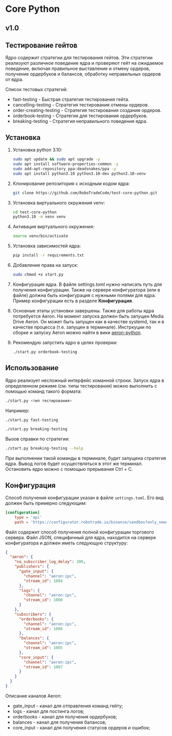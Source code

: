 # Core Python
## v1.0
## Тестирование гейтов

Ядро содержит стратегии для тестирования гейтов. Эти стратегии реализуют различное поведение ядра и проверяют гейт на ожидаемое поведение, включая правильное выставление и отмену ордеров, получение ордербуков и балансов, обработку неправильных ордеров от ядра.

Список тестовых стратегий:

*   fast-testing           - Быстрая стратегия тестирования гейта.
*   cancelling-testing     - Стратегия тестирования отмены ордеров.
*   order-creating-testing - Стратегия тестирования создания ордеров.
*   orderbook-testing      - Стратегия для тестирования ордербуков.
*   breaking-testing       - Стратегия неправильного поведения ядра.
	
## Установка

1. Установка python 3.10:
    ```bash
    sudo apt update && sudo apt upgrade -y
    sudo apt install software-properties-common -y
    sudo add-apt-repository ppa:deadsnakes/ppa -y
    sudo apt install python3.10 python3.10-dev python3.10-venv
    ```

2. Клонирование репозитория с исходным кодом ядра:
	```bash
	git clone https://github.com/RoboTradeCode/test-core-python.git
	```
	
3. Установка виртуального окружения venv:
	```bash
	cd test-core-python
	python3.10 -m venv venv
	```
4. Активация виртуального окружения:
	```bash
	source venv/bin/activate
	```

5. Установка зависимостей ядра:
	```bash
	pip install -r requirements.txt
	```
6. Добавление права на запуск:

	```bash
	sudo chmod +x start.py
	```
 
7. Конфигурация ядра. В файле settings.toml нужно написать путь для получения конфигурации. Также на сервере конфигуратора (или в файле) должна быть конфигурация с нужными полями для ядра. Пример конфигурации есть в разделе **Конфигурация**.

8. Основные этапы установки завершены. Также для работы ядра потребуется Aeron. На момент запуска должен быть запущен Media Drive Aeron. Он может быть запущен как в качестве systemd, так и в качестве процесса (т.е. запущен в терминале). Инстркуции по сборке и запуску Aeron можно найти в вики [aeron-python](https://github.com/RoboTradeCode/aeron-python/wiki/%D0%A3%D1%81%D1%82%D0%B0%D0%BD%D0%BE%D0%B2%D0%BA%D0%B0-Aeron).

9. Рекомендую запустить ядро в целях проверки:
	```bash
	./start.py orderbook-testing
	```
	
## Использование
Ядро реализует несложный интерфейс команной строки. Запуск ядра в определенном режиме (см. типы тестирования) можно выполнить с помощью команд такого формата:

```bash
./start.py <тип тестирования>
```

Например:
```bash
./start.py fast-testing 
```
```bash
./start.py breaking-testing
```

Вызов справки по стратегии:
```bash
./start.py breaking-testing --help
```

При выполнении такой команды в терминале, будет запущена стратегия ядра. Вывод логов будет осуществляться в этот же терминал. Остановить ядро можно с помощью прерывания Ctrl + C.


## Конфигурация
Способ получения конфигурации указан в файле `settings.toml`. Его вид должен быть примерно следующим:

```toml
[configuration]
    type = 'api'
    path = 'https://configurator.robotrade.io/binance/sandbox?only_new=false'
```
Файл содержит способ получения полной конфигурации торгового сервера. Файл JSON, специфичный для ядра, находится на сервере конфигуратора и должен иметь следующую структуру:

```json
{
  "aeron": {
    "no_subscriber_log_delay": 300,
    "publishers": {
      "gate_input": {
        "channel": "aeron:ipc",
        "stream_id": 1004
      },
      "logs": {
        "channel": "aeron:ipc",
        "stream_id": 1008
      }
    },
    "subscribers": {
      "orderbooks": {
        "channel": "aeron:ipc",
        "stream_id": 1006
      },
      "balances": {
        "channel": "aeron:ipc",
        "stream_id": 1005
      },
      "core_input": {
        "channel": "aeron:ipc",
        "stream_id": 1007
      }
    }
  }
}
```
Описание каналов Aeron:

* gate_input - канал для отправления команд гейту;
* logs - канал для постинга логов;
* orderbooks - канал для получения ордербуков;
* balances - канал для получения балансов;
* core_input - канал для получения статусов ордеров и ошибок;

### 
